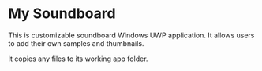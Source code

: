 # My Soundboard

This is customizable soundboard  Windows UWP application.  It allows users to add their own samples and thumbnails.

It copies any files to its working app folder.